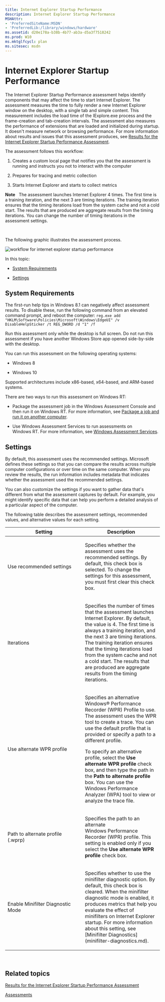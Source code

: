 ```yaml
---
title: Internet Explorer Startup Performance
description: Internet Explorer Startup Performance
MSHAttr:
- 'PreferredSiteName:MSDN'
- 'PreferredLib:/library/windows/hardware'
ms.assetid: d20e178a-b38b-4b77-ab3a-d5a3f7518242
ms.prod: W10
ms.mktglfcycl: plan
ms.sitesec: msdn
---
```


# Internet Explorer Startup Performance


The Internet Explorer Startup Performance assessment helps identify components that may affect the time to start Internet Explorer. The assessment measures the time to fully render a new Internet Explorer window on the desktop, with a single tab and simple content. This measurement includes the load time of the IExplore.exe process and the frame-creation and tab-creation intervals. The assessment also measures the performance of extensions that are loaded and initialized during startup. It doesn't measure network or browsing performance. For more information about results and issues that this assessment produces, see [Results for the Internet Explorer Startup Performance Assessment](results-for-the-internet-explorer-startup-performance-assessment.md).

The assessment follows this workflow:

1.  Creates a custom local page that notifies you that the assessment is running and instructs you not to interact with the computer

2.  Prepares for tracing and metric collection

3.  Starts Internet Explorer and starts to collect metrics

**Note**  
The assessment launches Internet Explorer 4 times. The first time is a training iteration, and the next 3 are timing iterations. The training iteration ensures that the timing iterations load from the system cache and not a cold start. The results that are produced are aggregate results from the timing iterations. You can change the number of timing iterations in the assessment settings.

 

The following graphic illustrates the assessment process.

![workflow for internet explorer startup performance](images/dep-win8-8-techref-ielaunchflow.jpg)

In this topic:

-   [System Requirements](#sysrqrmts)

-   [Settings](#assesssettings)

## <a href="" id="sysrqrmts"></a>System Requirements


The first-run help tips in Windows 8.1 can negatively affect assessment results. To disable these, run the following command from an elevated command prompt, and reboot the computer: `reg.exe add "HKLM\Software\Policies\Microsoft\Windows\EdgeUI" /v DisableHelpSticker /t REG_DWORD /d "1" /f`

Run this assessment only while the desktop is full screen. Do not run this assessment if you have another Windows Store app opened side-by-side with the desktop.

You can run this assessment on the following operating systems:

-   Windows 8

-   Windows 10

Supported architectures include x86-based, x64-based, and ARM-based systems.

There are two ways to run this assessment on Windows RT:

-   Package the assessment job in the Windows Assessment Console and then run it on Windows RT. For more information, see [Package a job and run it on another computer](package-a-job-and-run-it-on-another-computer.md).

-   Use Windows Assessment Services to run assessments on Windows RT. For more information, see [Windows Assessment Services](windows-assessment-services-technical-reference.md).

## <a href="" id="assesssettings"></a>Settings


By default, this assessment uses the recommended settings. Microsoft defines these settings so that you can compare the results across multiple computer configurations or over time on the same computer. When you review the results, the run information includes metadata that indicates whether the assessment used the recommended settings.

You can also customize the settings if you want to gather data that's different from what the assessment captures by default. For example, you might identify specific data that can help you perform a detailed analysis of a particular aspect of the computer.

The following table describes the assessment settings, recommended values, and alternative values for each setting.

<table>
<colgroup>
<col width="50%" />
<col width="50%" />
</colgroup>
<thead>
<tr class="header">
<th>Setting</th>
<th>Description</th>
</tr>
</thead>
<tbody>
<tr class="odd">
<td><p>Use recommended settings</p></td>
<td><p>Specifies whether the assessment uses the recommended settings. By default, this check box is selected. To change the settings for this assessment, you must first clear this check box.</p></td>
</tr>
<tr class="even">
<td><p>Iterations</p></td>
<td><p>Specifies the number of times that the assessment launches Internet Explorer. By default, the value is 4. The first time is always a training iteration, and the next 3 are timing iterations. The training iteration ensures that the timing iterations load from the system cache and not a cold start. The results that are produced are aggregate results from the timing iterations.</p></td>
</tr>
<tr class="odd">
<td><p>Use alternate WPR profile</p></td>
<td><p>Specifies an alternative Windows® Performance Recorder (WPR) Profile to use. The assessment uses the WPR tool to create a trace. You can use the default profile that is provided or specify a path to a different profile.</p>
<p>To specify an alternative profile, select the <strong>Use alternate WPR profile</strong> check box, and then type the path in the <strong>Path to alternate profile</strong> box. You can use the Windows Performance Analyzer (WPA) tool to view or analyze the trace file.</p></td>
</tr>
<tr class="even">
<td><p>Path to alternate profile (.wprp)</p></td>
<td><p>Specifies the path to an alternate Windows Performance Recorder (WPR) profile. This setting is enabled only if you select the <strong>Use alternate WPR profile</strong> check box.</p></td>
</tr>
<tr class="odd">
<td><p>Enable Minifilter Diagnostic Mode</p></td>
<td><p>Specifies whether to use the minifilter diagnostic option. By default, this check box is cleared. When the minifilter diagnostic mode is enabled, it produces metrics that help you evaluate the effect of minifilters on Internet Explorer startup. For more information about this setting, see [Minifilter Diagnostics](minifilter-diagnostics.md).</p></td>
</tr>
</tbody>
</table>

 

## Related topics


[Results for the Internet Explorer Startup Performance Assessment](results-for-the-internet-explorer-startup-performance-assessment.md)

[Assessments](assessments.md)

 

 







